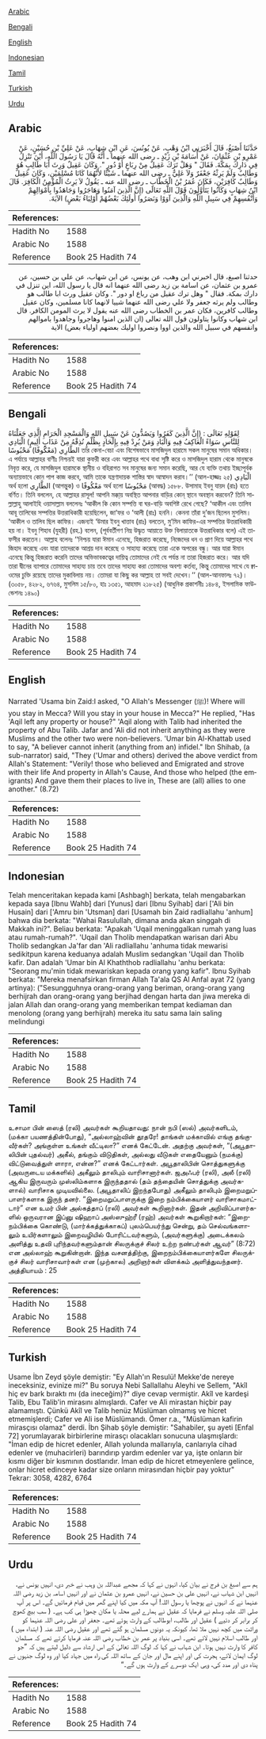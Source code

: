 [Arabic](#arabic)

[Bengali](#bengali)

[English](#english)

[Indonesian](#indonesian)

[Tamil](#tamil)

[Turkish](#turkish)

[Urdu](#urdu)

## Arabic


<div dir="rtl" lang="ar" style={{fontSize:'larger',backgroundColor:'#f8f9fa',padding:20}}>
حَدَّثَنَا أَصْبَغُ، قَالَ أَخْبَرَنِي ابْنُ وَهْبٍ، عَنْ يُونُسَ، عَنِ ابْنِ شِهَابٍ، عَنْ عَلِيِّ بْنِ حُسَيْنٍ، عَنْ عَمْرِو بْنِ عُثْمَانَ، عَنْ أُسَامَةَ بْنِ زَيْدٍ ـ رضى الله عنهما ـ أَنَّهُ قَالَ يَا رَسُولَ اللَّهِ، أَيْنَ تَنْزِلُ فِي دَارِكَ بِمَكَّةَ‏.‏ فَقَالَ ‏"‏ وَهَلْ تَرَكَ عَقِيلٌ مِنْ رِبَاعٍ أَوْ دُورٍ ‏"‏‏.‏ وَكَانَ عَقِيلٌ وَرِثَ أَبَا طَالِبٍ هُوَ وَطَالِبٌ وَلَمْ يَرِثْهُ جَعْفَرٌ وَلاَ عَلِيٌّ ـ رضى الله عنهما ـ شَيْئًا لأَنَّهُمَا كَانَا مُسْلِمَيْنِ، وَكَانَ عَقِيلٌ وَطَالِبٌ كَافِرَيْنِ، فَكَانَ عُمَرُ بْنُ الْخَطَّابِ ـ رضى الله عنه ـ يَقُولُ لاَ يَرِثُ الْمُؤْمِنُ الْكَافِرَ‏.‏ قَالَ ابْنُ شِهَابٍ وَكَانُوا يَتَأَوَّلُونَ قَوْلَ اللَّهِ تَعَالَى ‏(‏إِنَّ الَّذِينَ آمَنُوا وَهَاجَرُوا وَجَاهَدُوا بِأَمْوَالِهِمْ وَأَنْفُسِهِمْ فِي سَبِيلِ اللَّهِ وَالَّذِينَ آوَوْا وَنَصَرُوا أُولَئِكَ بَعْضُهُمْ أَوْلِيَاءُ بَعْضٍ‏)‏ الآيَةَ‏.‏
</div>
<div style={{backgroundColor:'#f8f9fa',padding:20, marginBottom: 10}}><table> <thead> <tr> <th>References:</th> <th></th> </tr> </thead> <tbody><tr><td>Hadith No</td><td>1588</td></tr><tr><td>Arabic No</td><td>1588</td></tr><tr><td>Reference</td><td>Book 25 Hadith 74</td></tr></tbody></table></div>


<div dir="rtl" lang="ar" style={{fontSize:'larger',backgroundColor:'#f8f9fa',padding:20}}>
حدثنا اصبغ، قال اخبرني ابن وهب، عن يونس، عن ابن شهاب، عن علي بن حسين، عن عمرو بن عثمان، عن اسامة بن زيد رضى الله عنهما انه قال يا رسول الله، اين تنزل في دارك بمكة. فقال " وهل ترك عقيل من رباع او دور ". وكان عقيل ورث ابا طالب هو وطالب ولم يرثه جعفر ولا علي رضى الله عنهما شييا لانهما كانا مسلمين، وكان عقيل وطالب كافرين، فكان عمر بن الخطاب رضى الله عنه يقول لا يرث المومن الكافر. قال ابن شهاب وكانوا يتاولون قول الله تعالى (ان الذين امنوا وهاجروا وجاهدوا باموالهم وانفسهم في سبيل الله والذين اووا ونصروا اوليك بعضهم اولياء بعض) الاية
</div>
<div style={{backgroundColor:'#f8f9fa',padding:20, marginBottom: 10}}><table> <thead> <tr> <th>References:</th> <th></th> </tr> </thead> <tbody><tr><td>Hadith No</td><td>1588</td></tr><tr><td>Arabic No</td><td>1588</td></tr><tr><td>Reference</td><td>Book 25 Hadith 74</td></tr></tbody></table></div>

## Bengali


<div dir="ltr" lang="bn" style={{fontSize:'larger',backgroundColor:'#f8f9fa',padding:20}}>
لِقَوْلِهِ تَعَالَى : (إِنَّ الَّذِينَ كَفَرُوا وَيَصُدُّونَ عَنْ سَبِيلِ اللهِ وَالْمَسْجِدِ الْحَرَامِ الَّذِي جَعَلْنَاهُ لِلنَّاسِ سَوَاءً الْعَاكِفُ فِيهِ وَالْبَادِ وَمَنْ يُرِدْ فِيهِ بِإِلْحَادٍ بِظُلْمٍ نُذِقْهُ مِنْ عَذَابٍ أَلِيمٍ) الْبَادِي الطَّارِي (مَعْكُوفًا) مَحْبُوسًا তার কেনা-বেচা এবং বিশেষভাবে মাসজিদুল হারামে সকল মানুষের সমান অধিকার। এ পর্যায়ে আল্লাহর বাণীঃ নিশ্চয়ই যারা কুফরী করে এবং আল্লাহর পথে বাধা সৃষ্টি করে ও মাসজিদুল হারাম থেকে মানুষকে নিবৃত্ত করে, যে মাসজিদুল হারামকে স্থানীয় ও বহিরাগত সব মানুষের জন্য সমান করেছি, আর যে ব্যক্তি তথায় ইচ্ছাপূর্বক অন্যায়ভাবে কোন পাপ কাজ করবে, আমি তাকে যন্ত্রণাদায়ক শাস্তির স্বাদ আস্বাদন করাব।’’ (আল-হাজ্জঃ ২৫) الْبَادِي অর্থ হলো الطَّارِي (আগন্তুক) ও مَعْكُوفًا অর্থ হলো مَحْبُوسًا (আবদ্ধ) ১৫৮৮. উসামাহ ইবনু যায়দ (রাঃ) হতে বর্ণিত। তিনি বললেন, হে আল্লাহর রাসূল! আপনি মক্কা্য় অবস্থিত আপনার বাড়ির কোন্ স্থানে অবস্থান করবেন? তিনি সাল্লাল্লাহু আলাইহি ওয়াসাল্লাম বললেনঃ ‘আকীল কি কোন সম্পত্তি বা ঘর-বাড়ি অবশিষ্ট রেখে গেছে? ‘আকীল এবং তালিব আবূ তালিবের সম্পত্তির উত্তরাধিকারী হয়েছিলেন, জা‘ফর ও ‘আলী (রাঃ) হননি। কেননা তাঁরা দু’জন ছিলেন মুসলিম। ‘আকীল ও তালিব ছিল কাফির। এজন্যই ‘উমার ইবনু খাত্তাব (রাঃ) বলতেন, মু’মিন কাফির-এর সম্পত্তির উত্তরাধিকারী হয় না। ইবনু শিহাব (যুহরী) (রহ.) বলেন, (পূর্ববর্তীগণ নিম্ন উদ্ধৃত আয়াতে উক্ত বিলায়াতকে উত্তরাধিকার বলে) এই তাফসীর করতেন। আল্লাহ বলেনঃ ‘‘নিশ্চয় যারা ঈমান এনেছে, হিজরাত করেছে, নিজেদের ধন ও প্রাণ দিয়ে আল্লাহর পথে জিহাদ করেছে এবং যারা তাদেরকে আশ্রয় দান করেছে ও সাহায্য করেছে তারা একে অপরের বন্ধু। আর যারা ঈমান এনেছে কিন্তু হিজরাত করেনি তাদের অভিভাবকত্বের দায়িত্ব তোমাদের নেই যে পর্যন্ত না তারা হিজরাত করে। আর যদি তারা দ্বীনের ব্যাপারে তোমাদের সাহায্য চায় তবে তাদের সাহায্য করা তোমাদের অবশ্য কর্তব্য, কিন্তু তোমাদের সাথে যে ক্বাওমের চুক্তি রয়েছে তাদের মুকাবিলায় নয়। তোমরা যা কিছু কর আল্লাহ তা সবই দেখেন।’’ (আল-আনফালঃ ৭২)। (৩০৫৮, ৪২৮২, ৬৭৬৪, মুসলিম ১৫/৮০, হাঃ ১৩৫১, আহমাদ ২১৮২৫) (আধুনিক প্রকাশনীঃ ১৪৮৪, ইসলামিক ফাউন্ডেশনঃ ১৪৯০)
</div>
<div style={{backgroundColor:'#f8f9fa',padding:20, marginBottom: 10}}><table> <thead> <tr> <th>References:</th> <th></th> </tr> </thead> <tbody><tr><td>Hadith No</td><td>1588</td></tr><tr><td>Arabic No</td><td>1588</td></tr><tr><td>Reference</td><td>Book 25 Hadith 74</td></tr></tbody></table></div>

## English


<div dir="ltr" lang="en" style={{fontSize:'larger',backgroundColor:'#f8f9fa',padding:20}}>
Narrated 'Usama bin Zaid:I asked, "O Allah's Messenger (ﷺ)! Where will you stay in Mecca? Will you stay in your house in Mecca?" He replied, "Has 'Aqil left any property or house?" 'Aqil along with Talib had inherited the property of Abu Talib. Jafar and 'Ali did not inherit anything as they were Muslims and the other two were non-believers. 'Umar bin Al-Khattab used to say, "A believer cannot inherit (anything from an) infidel." Ibn Shihab, (a sub-narrator) said, "They ('Umar and others) derived the above verdict from Allah's Statement: "Verily! those who believed and Emigrated and strove with their life And property in Allah's Cause, And those who helped (the emigrants) And gave them their places to live in, These are (all) allies to one another." (8.72)
</div>
<div style={{backgroundColor:'#f8f9fa',padding:20, marginBottom: 10}}><table> <thead> <tr> <th>References:</th> <th></th> </tr> </thead> <tbody><tr><td>Hadith No</td><td>1588</td></tr><tr><td>Arabic No</td><td>1588</td></tr><tr><td>Reference</td><td>Book 25 Hadith 74</td></tr></tbody></table></div>

## Indonesian


<div dir="ltr" lang="id" style={{fontSize:'larger',backgroundColor:'#f8f9fa',padding:20}}>
Telah menceritakan kepada kami [Ashbagh] berkata, telah mengabarkan kepada saya [Ibnu Wahb] dari [Yunus] dari [Ibnu Syihab] dari ['Ali bin Husain] dari ['Amru bin 'Utsman] dari [Usamah bin Zaid radliallahu 'anhum] bahwa dia berkata: "Wahai Rasulullah, dimana anda akan singgah di Makkah ini?". Beliau berkata: "Apakah 'Uqail meninggalkan rumah yang luas atau rumah-rumah?". 'Uqail dan Tholib mendapatkan warisan dari Abu Tholib sedangkan Ja'far dan 'Ali radliallahu 'anhuma tidak mewarisi sedikitpun karena keduanya adalah Muslim sedangkan 'Uqail dan Tholib kafir. Dan adalah 'Umar bin Al Khaththob radliallahu 'anhu berkata: "Seorang mu'min tidak mewariskan kepada orang yang kafir". Ibnu Syihab berkata: "Mereka menafsirkan firman Allah Ta'ala QS Al Anfal ayat 72 (yang artinya): ("Sesungguhnya orang-orang yang beriman, orang-orang yang berhijrah dan orang-orang yang berjihad dengan harta dan jiwa mereka di jalan Allah dan orang-orang yang memberikan tempat kediaman dan menolong (orang yang berhijrah) mereka itu satu sama lain saling melindungi
</div>
<div style={{backgroundColor:'#f8f9fa',padding:20, marginBottom: 10}}><table> <thead> <tr> <th>References:</th> <th></th> </tr> </thead> <tbody><tr><td>Hadith No</td><td>1588</td></tr><tr><td>Arabic No</td><td>1588</td></tr><tr><td>Reference</td><td>Book 25 Hadith 74</td></tr></tbody></table></div>

## Tamil


<div dir="ltr" lang="ta" style={{fontSize:'larger',backgroundColor:'#f8f9fa',padding:20}}>
உசாமா பின் ஸைத் (ரலி) அவர்கள் கூறியதாவது: நான் நபி (ஸல்) அவர்களிடம், (மக்கா பயணத்தின்போது), “அல்லாஹ்வின் தூதரே! தாங்கள் மக்காவில் எங்கு தங்குவீர்கள்? அங்குள்ள உங்கள் வீட்டிலா?” எனக் கேட்டேன். அதற்கு அவர்கள், “(அபூதாலிபின் புதல்வர்) அகீல், தங்கும் விடுதிகள், அல்லது வீடுகள் எதையேனும் (நமக்கு) விட்டுவைத்துள் ளாரா, என்ன?” எனக் கேட்டார்கள். அபூதாலிபின் சொத்துகளுக்கு (அவருடைய மக்களில்) அகீலும் தாலிபும் வாரிசானார்கள். ஜஅஃபர் (ரலி), அலீ (ரலி) ஆகிய இருவரும் முஸ்லிம்களாக இருந்ததால் (தம் தந்தையின் சொத்துக்கு அவர்களால்) வாரிசாக முடியவில்லை. (அபூதாலிப் இறந்தபோது) அகீலும் தாலிபும் இறைமறுப்பாளர்களாக இருந் தனர். “இறைமறுப்பாளருக்கு இறை நம்பிக்கையாளர் வாரிசாகமாட்டார்” என உமர் பின் அல்கத்தாப் (ரலி) அவர்கள் கூறினார்கள். இதன் அறிவிப்பாளர்களில் ஒருவரான இப்னு ஷிஹாப் அஸ்ஸுஹ்ரீ (ரஹ்) அவர்கள் கூறுகிறார்கள்: “இறைநம்பிக்கை கொண்டு, (மார்க்கத்துக்காகப்) புலம்பெயர்ந்து சென்று, தம் செல்வங்களாலும் உயிர்களாலும் இறைவழியில் போரிட்டவர்களும், (அவர்களுக்கு) அடைக்கலம் அளித்து உதவி புரிந்தவர்களும்தான் சிலருக்குச் சிலர் உற்ற நண்பர்கள் ஆவர்” (8:72) என அல்லாஹ் கூறுகின்றான். இந்த வசனத்திற்கு, இறைநம்பிக்கையாளர்களே சிலருக்குச் சிலர் வாரிசாவார்கள் என (முற்கால) அறிஞர்கள் விளக்கம் அளித்துவந்தனர். அத்தியாயம் : 25
</div>
<div style={{backgroundColor:'#f8f9fa',padding:20, marginBottom: 10}}><table> <thead> <tr> <th>References:</th> <th></th> </tr> </thead> <tbody><tr><td>Hadith No</td><td>1588</td></tr><tr><td>Arabic No</td><td>1588</td></tr><tr><td>Reference</td><td>Book 25 Hadith 74</td></tr></tbody></table></div>

## Turkish


<div dir="ltr" lang="tr" style={{fontSize:'larger',backgroundColor:'#f8f9fa',padding:20}}>
Usame İbn Zeyd şöyle demiştir: "Ey Allah'ın Resulü! Mekke'de nereye ineceksiniz, evinize mi?" Bu soruya Nebi Sallallahu Aleyhi ve Sellem, "Akîl hiç ev bark bıraktı mı (da ineceğim)?" diye cevap vermiştir. Akîl ve kardeşi Talib, Ebu Talib'in mirasını almışlardı. Cafer ve Ali mirastan hiçbir pay alamamıştı. Çünkü Akîl ve Talib henüz Müslüman olmamış ve hicret etmemişlerdi; Cafer ve Ali ise Müslümandı. Ömer r.a., "Müslüman kafirin mirasçısı olamaz" derdi. İbn Şihab şöyle demiştir: "Sahabiler, şu ayeti [Enfal 72] yorumlayarak birbirlerine mirasçı olacakları sonucuna ulaşmışlardı: "İman edip de hicret edenler, Allah yolunda mallarıyla, canlarıyla cihad edenler ve (muhacirleri) barındırıp yardım edenler var ya, işte onların bir kısmı diğer bir kısmının dostlarıdır. İman edip de hicret etmeyenlere gelince, onlar hicret edinceye kadar size onların mirasından hiçbir pay yoktur" Tekrar: 3058, 4282, 6764
</div>
<div style={{backgroundColor:'#f8f9fa',padding:20, marginBottom: 10}}><table> <thead> <tr> <th>References:</th> <th></th> </tr> </thead> <tbody><tr><td>Hadith No</td><td>1588</td></tr><tr><td>Arabic No</td><td>1588</td></tr><tr><td>Reference</td><td>Book 25 Hadith 74</td></tr></tbody></table></div>

## Urdu


<div dir="rtl" lang="ur" style={{fontSize:'larger',backgroundColor:'#f8f9fa',padding:20}}>
ہم سے اصبغ بن فرج نے بیان کیا، انہوں نے کہا کہ مجھے عبداللہ بن وہب نے خبر دی، انہیں یونس نے، انہیں ابن شہاب نے، انہیں علی بن حسین نے، انہیں عمرو بن عثمان نے اور انہیں اسامہ بن زید رضی اللہ عنہما نے کہ انہوں نے پوچھا یا رسول اللہ! آپ مکہ میں کیا اپنے گھر میں قیام فرمائیں گے۔ اس پر آپ صلی اللہ علیہ وسلم نے فرمایا کہ عقیل نے ہمارے لیے محلہ یا مکان چھوڑا ہی کب ہے۔ ( سب بیچ کھوچ کر برابر کر دئیے ) عقیل اور طالب، ابوطالب کے وارث ہوئے تھے۔ جعفر اور علی رضی اللہ عنہما کو وراثت میں کچھ نہیں ملا تھا، کیونکہ یہ دونوں مسلمان ہو گئے تھے اور عقیل رضی اللہ عنہ ( ابتداء میں ) اور طالب اسلام نہیں لائے تھے۔ اسی بنیاد پر عمر بن خطاب رضی اللہ عنہ فرمایا کرتے تھے کہ مسلمان کافر کا وارث نہیں ہوتا۔ ابن شہاب نے کہا کہ لوگ اللہ تعالیٰ کے اس ارشاد سے دلیل لیتے ہیں کہ ”جو لوگ ایمان لائے، ہجرت کی اور اپنے مال اور جان کے ساتھ اللہ کی راہ میں جہاد کیا اور وہ لوگ جنہوں نے پناہ دی اور مدد کی، وہی ایک دوسرے کے وارث ہوں گے۔“
</div>
<div style={{backgroundColor:'#f8f9fa',padding:20, marginBottom: 10}}><table> <thead> <tr> <th>References:</th> <th></th> </tr> </thead> <tbody><tr><td>Hadith No</td><td>1588</td></tr><tr><td>Arabic No</td><td>1588</td></tr><tr><td>Reference</td><td>Book 25 Hadith 74</td></tr></tbody></table></div>
